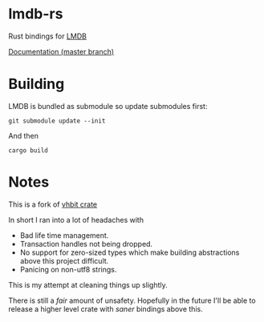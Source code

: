 lmdb-rs
=======

Rust bindings for [LMDB](http://symas.com/mdb/)

[Documentation (master branch)](http://valarauca.github.io/lmdb-rs/lmdb_rs/)

Building
========

LMDB is bundled as submodule so update submodules first:

`git submodule update --init`

And then

`cargo build`

Notes
========

This is a fork of [vhbit crate](https://github.com/vhbit/lmdb-rs)

In short I ran into a lot of headaches with

* Bad life time management.
* Transaction handles not being dropped.
* No support for zero-sized types which make building abstractions above
this project difficult.
* Panicing on non-utf8 strings.

This is my attempt at cleaning things up slightly.

There is still a _fair_ amount of unsafety. Hopefully in the future I'll be
able to release a higher level crate with _saner_ bindings above this.
